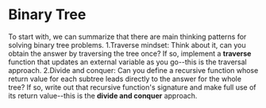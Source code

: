 # Binary Tree
To start with, we can summarize that there are main thinking patterns for solving binary tree problems.
1.Traverse mindset: 
Think about it, can you obtain the answer by traversing the tree once? If so, implement a **traverse** function that updates an external variable as you go--this is the traversal approach.
2.Divide and conquer: 
Can you define a recursive function whose return value for each subtree leads directly to the answer for the whole tree? If so, write out that recursive function's signature and make full use of its return value--this is the **divide and conquer** approach.
